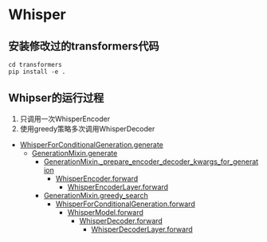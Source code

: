 # Whisper

## 安装修改过的transformers代码
```
cd transformers
pip install -e .
```

## Whipser的运行过程

1. 只调用一次WhisperEncoder
2. 使用greedy策略多次调用WhisperDecoder

- [WhisperForConditionalGeneration.generate](transformers/src/transformers/models/whisper/modeling_whisper.py)
    - [GenerationMixin.generate](transformers/src/transformers/generation/utils.py)
        - [GenerationMixin._prepare_encoder_decoder_kwargs_for_generation](transformers/src/transformers/generation/utils.py)
            - [WhisperEncoder.forward](transformers/src/transformers/models/whisper/modeling_whisper.py)
                - [WhisperEncoderLayer.forward](transformers/src/transformers/models/whisper/modeling_whisper.py)
        - [GenerationMixin.greedy_search](transformers/src/transformers/generation/utils.py)
            - [WhisperForConditionalGeneration.forward](transformers/src/transformers/models/whisper/modeling_whisper.py)
                - [WhisperModel.forward](transformers/src/transformers/models/whisper/modeling_whisper.py)
                    - [WhisperDecoder.forward](transformers/src/transformers/models/whisper/modeling_whisper.py)
                        - [WhisperDecoderLayer.forward](transformers/src/transformers/models/whisper/modeling_whisper.py)
